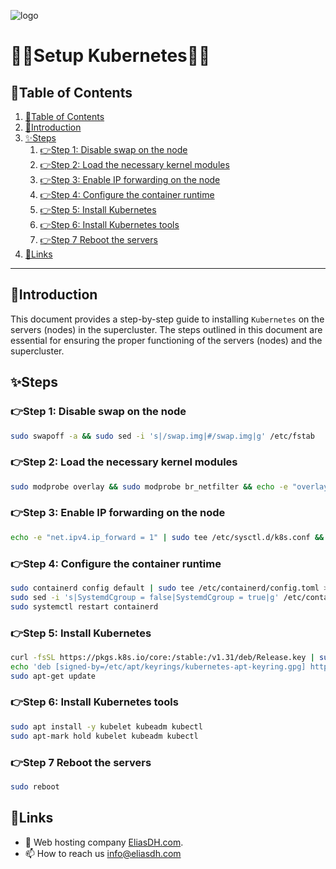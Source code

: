 ![logo](https://eliasdh.com/assets/media/images/logo-github.png)
# 💙🤍Setup Kubernetes🤍💙

## 📘Table of Contents

1. [📘Table of Contents](#📘table-of-contents)
2. [🖖Introduction](#🖖introduction)
3. [✨Steps](#✨steps)
    1. [👉Step 1: Disable swap on the node](#👉step-1-disable-swap-on-the-node)
    2. [👉Step 2: Load the necessary kernel modules](#👉step-2-load-the-necessary-kernel-modules)
    3. [👉Step 3: Enable IP forwarding on the node](#👉step-3-enable-ip-forwarding-on-the-node)
    4. [👉Step 4: Configure the container runtime](#👉step-4-configure-the-container-runtime)
    5. [👉Step 5: Install Kubernetes](#👉step-5-install-kubernetes)
    6. [👉Step 6: Install Kubernetes tools](#👉step-6-install-kubernetes-tools)
    7. [👉Step 7 Reboot the servers](#👉step-7-reboot-the-servers)
4. [🔗Links](#🔗links)

---

## 🖖Introduction

This document provides a step-by-step guide to installing `Kubernetes` on the servers (nodes) in the supercluster. The steps outlined in this document are essential for ensuring the proper functioning of the servers (nodes) and the supercluster.

## ✨Steps

### 👉Step 1: Disable swap on the node

```bash
sudo swapoff -a && sudo sed -i 's|/swap.img|#/swap.img|g' /etc/fstab
```

### 👉Step 2: Load the necessary kernel modules

```bash
sudo modprobe overlay && sudo modprobe br_netfilter && echo -e "overlay\nbr_netfilter" | sudo tee /etc/modules-load.d/k8s.conf
```

### 👉Step 3: Enable IP forwarding on the node

```bash
echo -e "net.ipv4.ip_forward = 1" | sudo tee /etc/sysctl.d/k8s.conf && sudo sysctl --system
```

### 👉Step 4: Configure the container runtime

```bash
sudo containerd config default | sudo tee /etc/containerd/config.toml > /dev/null
sudo sed -i 's|SystemdCgroup = false|SystemdCgroup = true|g' /etc/containerd/config.toml
sudo systemctl restart containerd
```

### 👉Step 5: Install Kubernetes

```bash
curl -fsSL https://pkgs.k8s.io/core:/stable:/v1.31/deb/Release.key | sudo gpg --dearmor -o /etc/apt/keyrings/kubernetes-apt-keyring.gpg
echo 'deb [signed-by=/etc/apt/keyrings/kubernetes-apt-keyring.gpg] https://pkgs.k8s.io/core:/stable:/v1.31/deb/ /' | sudo tee /etc/apt/sources.list.d/kubernetes.list
sudo apt-get update
```

### 👉Step 6: Install Kubernetes tools

```bash
sudo apt install -y kubelet kubeadm kubectl
sudo apt-mark hold kubelet kubeadm kubectl
```

### 👉Step 7 Reboot the servers

```bash
sudo reboot
```

## 🔗Links
- 👯 Web hosting company [EliasDH.com](https://eliasdh.com).
- 📫 How to reach us info@eliasdh.com